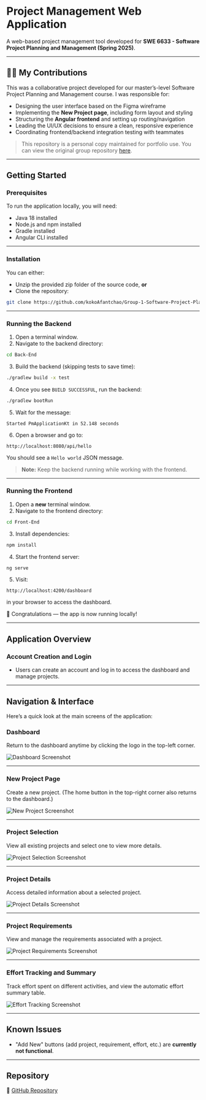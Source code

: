 # Project Management Web Application

A web-based project management tool developed for **SWE 6633 - Software Project Planning and Management (Spring 2025)**.

---

## 👩‍💻 My Contributions

This was a collaborative project developed for our master’s-level Software Project Planning and Management course. I was responsible for:

- Designing the user interface based on the Figma wireframe  
- Implementing the **New Project page**, including form layout and styling  
- Structuring the **Angular frontend** and setting up routing/navigation  
- Leading the UI/UX decisions to ensure a clean, responsive experience  
- Coordinating frontend/backend integration testing with teammates  

> This repository is a personal copy maintained for portfolio use. You can view the original group repository [here](https://github.com/kokoAfantchao/Group-1-Software-Project-PlanMgt-Spring-Semester-2025).

---

## Getting Started

### Prerequisites

To run the application locally, you will need:

- Java 18 installed  
- Node.js and npm installed  
- Gradle installed  
- Angular CLI installed

---

### Installation

You can either:

- Unzip the provided zip folder of the source code, **or**
- Clone the repository:

```bash
git clone https://github.com/kokoAfantchao/Group-1-Software-Project-PlanMgt-Spring-Semester-2025
```

---

### Running the Backend

1. Open a terminal window.
2. Navigate to the backend directory:

```bash
cd Back-End
```

3. Build the backend (skipping tests to save time):

```bash
./gradlew build -x test
```

4. Once you see `BUILD SUCCESSFUL`, run the backend:

```bash
./gradlew bootRun
```

5. Wait for the message:

```
Started PmApplicationKt in 52.148 seconds
```

6. Open a browser and go to:

```
http://localhost:8080/api/hello
```

You should see a `Hello world` JSON message.

> **Note:** Keep the backend running while working with the frontend.

---

### Running the Frontend

1. Open a **new** terminal window.
2. Navigate to the frontend directory:

```bash
cd Front-End
```

3. Install dependencies:

```bash
npm install
```

4. Start the frontend server:

```bash
ng serve
```

5. Visit:

```
http://localhost:4200/dashboard
```

in your browser to access the dashboard.

🎉 Congratulations — the app is now running locally!

---

## Application Overview

### Account Creation and Login

- Users can create an account and log in to access the dashboard and manage projects.

---

## Navigation & Interface

Here’s a quick look at the main screens of the application:

### Dashboard

Return to the dashboard anytime by clicking the logo in the top-left corner.

![Dashboard Screenshot](images/dashboard.png)

---

### New Project Page

Create a new project. (The home button in the top-right corner also returns to the dashboard.)

![New Project Screenshot](images/new-project.png)

---

### Project Selection

View all existing projects and select one to view more details.

![Project Selection Screenshot](images/project-selection.png)

---

### Project Details

Access detailed information about a selected project.

![Project Details Screenshot](images/project-details.png)

---

### Project Requirements

View and manage the requirements associated with a project.

![Project Requirements Screenshot](images/requirements.png)

---

### Effort Tracking and Summary

Track effort spent on different activities, and view the automatic effort summary table.

![Effort Tracking Screenshot](images/effort-tracking.png)

---

## Known Issues

- "Add New" buttons (add project, requirement, effort, etc.) are **currently not functional**.

---

## Repository

🔗 [GitHub Repository](https://github.com/kokoAfantchao/Group-1-Software-Project-PlanMgt-Spring-Semester-2025)
